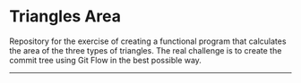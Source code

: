 # Triangles Area

Repository for the exercise of creating a functional program that calculates the area of the three types of triangles. The real challenge is to create the commit tree using Git Flow in the best possible way.

____
